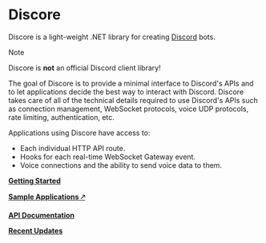 # Discore
Discore is a light-weight .NET library for creating [Discord](https://discord.com/) bots.

> [!NOTE]
> Discore is **not** an official Discord client library!

The goal of Discore is to provide a minimal interface to Discord's APIs and to let applications decide the best way to interact with Discord. Discore takes care of all of the technical details required to use Discord's APIs such as connection management, WebSocket protocols, voice UDP protocols, rate limiting, authentication, etc.

Applications using Discore have access to:
- Each individual HTTP API route.
- Hooks for each real-time WebSocket Gateway event.
- Voice connections and the ability to send voice data to them.

**[Getting Started](./guides/getting_started.md)**

**[Sample Applications 🡕](https://github.com/Francessco121/Discore/tree/v5/samples)**

**[API Documentation](./api/index.md)**

**[Recent Updates](./updates.md)**
